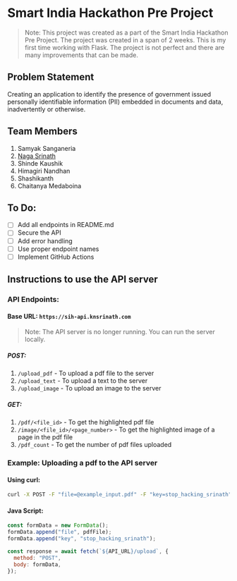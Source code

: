 # Smart India Hackathon Pre Project

> Note: This project was created as a part of the Smart India Hackathon Pre Project. The project was created in a span of 2 weeks. This is my first time working with Flask. The project is not perfect and there are many improvements that can be made.

## Problem Statement
Creating an application to identify the presence of government issued personally identifiable information (PII) embedded in documents and data, inadvertently or otherwise.

## Team Members
1. Samyak Sanganeria
2. [Naga Srinath](https://knsrinath.com)
3. Shinde Kaushik
4. Himagiri Nandhan
5. Shashikanth
6. Chaitanya Medaboina

## To Do:
- [ ] Add all endpoints in README.md
- [ ] Secure the API
- [ ] Add error handling
- [ ] Use proper endpoint names
- [ ] Implement GitHub Actions

## Instructions to use the API server

### API Endpoints:

#### Base URL: `https://sih-api.knsrinath.com`
> Note: The API server is no longer running. You can run the server locally.

##### POST:

1. `/upload_pdf` - To upload a pdf file to the server
2. `/upload_text` - To upload a text to the server
3. `/upload_image` - To upload an image to the server

##### GET:

1. `/pdf/<file_id>` - To get the highlighted pdf file
2. `/image/<file_id>/<page_number>` - To get the highlighted image of a page in the pdf file
3. `/pdf_count` - To get the number of pdf files uploaded

### Example: Uploading a pdf to the API server

#### Using curl:

```bash
curl -X POST -F "file=@example_input.pdf" -F "key=stop_hacking_srinath" https://sih-api.knsrinath.com/upload
```

#### Java Script:

```javascript
const formData = new FormData();
formData.append("file", pdfFile);
formData.append("key", "stop_hacking_srinath");

const response = await fetch(`${API_URL}/upload`, {
  method: "POST",
  body: formData,
});
```

